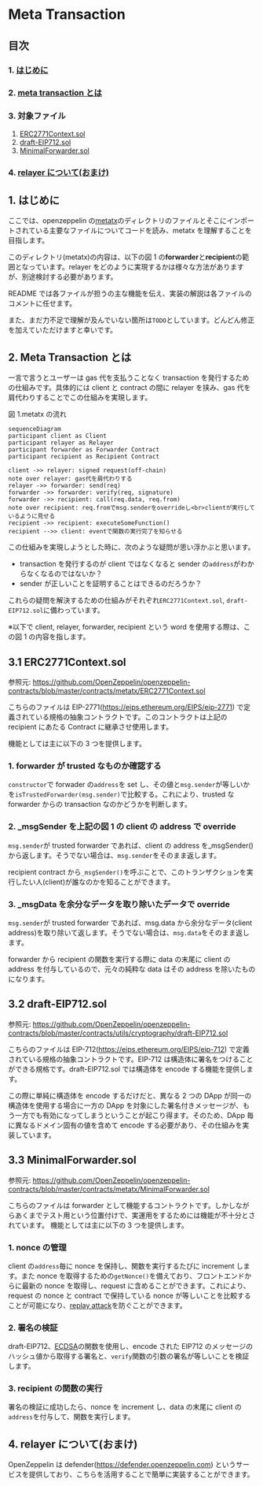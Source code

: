 # Meta Transaction

## 目次

### 1. [はじめに](#1-はじめに-1)

### 2. [meta transaction とは](#2-meta-transactionとは-1)

### 3. 対象ファイル

1. [ERC2771Context.sol](#31-erc2771contextsol)
2. [draft-EIP712.sol](#31-erc2771contextsol)
3. [MinimalForwarder.sol](#33-minimalforwardersol)

### 4. [relayer について(おまけ)](#4-relayerについておまけ-1)

## 1. はじめに

ここでは、openzeppelin の[metatx](https://github.com/OpenZeppelin/openzeppelin-contracts/tree/master/contracts/metatx)のディレクトリのファイルとそこにインポートされている主要なファイルについてコードを読み、metatx を理解することを目指します。

このディレクトリ(metatx)の内容は、以下の図 1 の**forwarder**と**recipient**の範囲となっています。relayer をどのように実現するかは様々な方法がありますが、別途検討する必要があります。

README では各ファイルが担うの主な機能を伝え、実装の解説は各ファイルのコメントに任せます。

また、まだ力不足で理解が及んでいない箇所は`TODO`としています。どんどん修正を加えていただけますと幸いです。

## 2. Meta Transaction とは

一言で言うとユーザーは gas 代を支払うことなく transaction を発行するための仕組みです。具体的には client と contract の間に relayer を挟み、gas 代を肩代わりすることでこの仕組みを実現します。

図 1.metatx の流れ

```mermaid
sequenceDiagram
participant client as Client
participant relayer as Relayer
participant forwarder as Forwarder Contract
participant recipient as Recipient Contract

client ->> relayer: signed request(off-chain)
note over relayer: gas代を肩代わりする
relayer ->> forwarder: send(req)
forwarder ->> forwarder: verify(req, signature)
forwarder ->> recipient: call(req.data, req.from)
note over recipient: req.fromでmsg.senderをoverrideし<br>clientが実行しているように見せる
recipient ->> recipient: executeSomeFunction()
recipient -->> client: eventで関数の実行完了を知らせる
```

この仕組みを実現しようとした時に、次のような疑問が思い浮かぶと思います。

- transaction を発行するのが client ではなくなると sender の`address`がわからなくなるのではないか？
- sender が正しいことを証明することはできるのだろうか？

これらの疑問を解決するための仕組みがそれぞれ`ERC2771Context.sol`, `draft-EIP712.sol`に備わっています。

※以下で client, relayer, forwarder, recipient という word を使用する際は、この図 1 の内容を指します。

## 3.1 ERC2771Context.sol

参照元: https://github.com/OpenZeppelin/openzeppelin-contracts/blob/master/contracts/metatx/ERC2771Context.sol

こちらのファイルは EIP-2771(https://eips.ethereum.org/EIPS/eip-2771) で定義されている規格の抽象コントラクトです。このコントラクトは上記の recipient にあたる Contract に継承させ使用します。

機能としては主に以下の 3 つを提供します。

### 1. forwarder が trusted なものか確認する

`constructor`で forwader の`address`を set し、その値と`msg.sender`が等しいかを`isTrustedForwarder(msg.sender)`で比較する。これにより、trusted な forwarder からの transaction なのかどうかを判断します。

### 2. \_msgSender を上記の図 1 の client の address で override

`msg.sender`が trusted forwarder であれば、client の address を\_msgSender()から返します。そうでない場合は、`msg.sender`をそのまま返します。

recipient contract から`_msgSender()`を呼ぶことで、このトランザクションを実行したい人(client)が誰なのかを知ることができます。

### 3. \_msgData を余分なデータを取り除いたデータで override

`msg.sender`が trusted forwarder であれば、msg.data から余分なデータ(client address)を取り除いて返します。そうでない場合は、`msg.data`をそのまま返します。

forwarder から recipient の関数を実行する際に data の末尾に client の address を付与しているので、元々の純粋な data はその address を除いたものになります。

## 3.2 draft-EIP712.sol

参照元: https://github.com/OpenZeppelin/openzeppelin-contracts/blob/master/contracts/utils/cryptography/draft-EIP712.sol

こちらのファイルは EIP-712(https://eips.ethereum.org/EIPS/eip-712) で定義されている規格の抽象コントラクトです。EIP-712 は構造体に署名をつけることができる規格です。draft-EIP712.sol では構造体を encode する機能を提供します。

この際に単純に構造体を encode するだけだと、異なる 2 つの DApp が同一の構造体を使用する場合に一方の DApp を対象にした署名付きメッセージが、もう一方でも有効になってしまうということが起こり得ます。そのため、DApp 毎に異なるドメイン固有の値を含めて encode する必要があり、その仕組みを実装しています。

## 3.3 MinimalForwarder.sol

参照元: https://github.com/OpenZeppelin/openzeppelin-contracts/blob/master/contracts/metatx/MinimalForwarder.sol

こちらのファイルは forwarder として機能するコントラクトです。しかしながらあくまでテスト用という位置付けで、実運用をするためには機能が不十分とされています。
機能としては主に以下の 3 つを提供します。

### 1. nonce の管理

client の`address`毎に nonce を保持し、関数を実行するたびに increment します。また nonce を取得するための`getNonce()`を備えており、フロントエンドからに最新の nonce を取得し、request に含めることができます。これにより、request の nonce と contract で保持している nonce が等しいことを比較することが可能になり、[replay attack](https://medium.com/cypher-core/replay-attack-vulnerability-in-ethereum-smart-contracts-introduced-by-transferproxy-124bf3694e25)を防ぐことができます。

### 2. 署名の検証

draft-EIP712、[ECDSA](https://github.com/OpenZeppelin/openzeppelin-contracts/blob/master/contracts/utils/cryptography/ECDSA.sol)の関数を使用し、encode された EIP712 のメッセージのハッシュ値から取得する署名と、`verify`関数の引数の署名が等しいことを検証します。

### 3. recipient の関数の実行

署名の検証に成功したら、nonce を increment し、data の末尾に client の`address`を付与して、関数を実行します。

## 4. relayer について(おまけ)

OpenZeppelin は defender(https://defender.openzeppelin.com) というサービスを提供しており、こちらを活用することで簡単に実装することができます。
